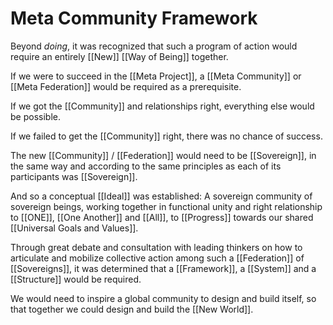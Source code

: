 # Meta Community Framework

Beyond _doing_, it was recognized that such a program of action would require an entirely [[New]] [[Way of Being]] together. 

If we were to succeed in the [[Meta Project]], a [[Meta Community]] or [[Meta Federation]] would be required as a prerequisite.

If we got the [[Community]] and relationships right, everything else would be possible. 

If we failed to get the [[Community]] right, there was no chance of success. 

The new [[Community]] / [[Federation]] would need to be [[Sovereign]], in the same way and according to the same principles as each of its participants was [[Sovereign]]. 

And so a conceptual [[Ideal]] was established: A sovereign community of sovereign beings, working together in functional unity and right relationship to [[ONE]], [[One Another]] and [[All]], to [[Progress]] towards our shared [[Universal Goals and Values]]. 

Through great debate and consultation with leading thinkers on how to articulate and mobilize collective action among such a [[Federation]] of [[Sovereigns]], it was determined that a [[Framework]], a [[System]] and a [[Structure]] would be required. 

We would need to inspire a global community to design and build itself, so that together we could design and build the [[New World]]. 